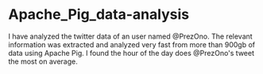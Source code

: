 # Apache_Pig_data-analysis
I have analyzed the twitter data of an user named @PrezOno. The relevant information was extracted and analyzed very fast from more than 900gb of data using Apache Pig. 
I found the hour of the day does @PrezOno's tweet the most on average. 

